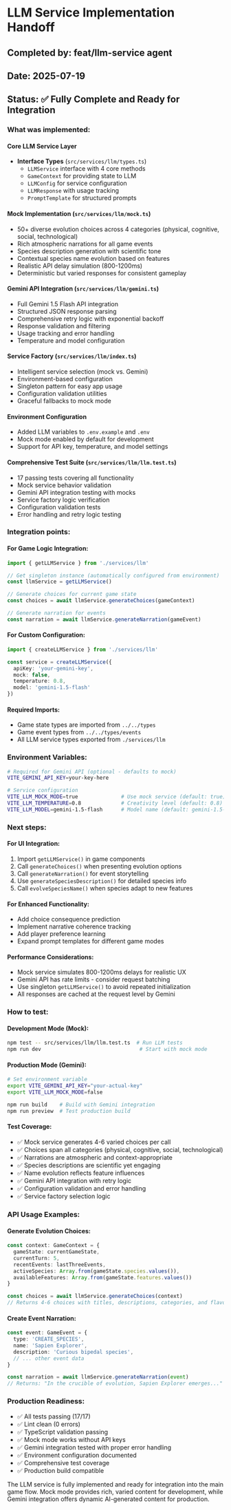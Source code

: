 # LLM Service Implementation Handoff

## Completed by: feat/llm-service agent
## Date: 2025-07-19
## Status: ✅ Fully Complete and Ready for Integration

### What was implemented:

#### Core LLM Service Layer
- **Interface Types** (`src/services/llm/types.ts`)
  - `LLMService` interface with 4 core methods
  - `GameContext` for providing state to LLM
  - `LLMConfig` for service configuration
  - `LLMResponse` with usage tracking
  - `PromptTemplate` for structured prompts

#### Mock Implementation (`src/services/llm/mock.ts`)
- 50+ diverse evolution choices across 4 categories (physical, cognitive, social, technological)
- Rich atmospheric narrations for all game events
- Species description generation with scientific tone
- Contextual species name evolution based on features
- Realistic API delay simulation (800-1200ms)
- Deterministic but varied responses for consistent gameplay

#### Gemini API Integration (`src/services/llm/gemini.ts`)
- Full Gemini 1.5 Flash API integration
- Structured JSON response parsing
- Comprehensive retry logic with exponential backoff
- Response validation and filtering
- Usage tracking and error handling
- Temperature and model configuration

#### Service Factory (`src/services/llm/index.ts`)
- Intelligent service selection (mock vs. Gemini)
- Environment-based configuration
- Singleton pattern for easy app usage
- Configuration validation utilities
- Graceful fallbacks to mock mode

#### Environment Configuration
- Added LLM variables to `.env.example` and `.env`
- Mock mode enabled by default for development
- Support for API key, temperature, and model settings

#### Comprehensive Test Suite (`src/services/llm/llm.test.ts`)
- 17 passing tests covering all functionality
- Mock service behavior validation
- Gemini API integration testing with mocks
- Service factory logic verification
- Configuration validation tests
- Error handling and retry logic testing

### Integration points:

#### For Game Logic Integration:
```typescript
import { getLLMService } from './services/llm'

// Get singleton instance (automatically configured from environment)
const llmService = getLLMService()

// Generate choices for current game state
const choices = await llmService.generateChoices(gameContext)

// Generate narration for events
const narration = await llmService.generateNarration(gameEvent)
```

#### For Custom Configuration:
```typescript
import { createLLMService } from './services/llm'

const service = createLLMService({
  apiKey: 'your-gemini-key',
  mock: false,
  temperature: 0.8,
  model: 'gemini-1.5-flash'
})
```

#### Required Imports:
- Game state types are imported from `../../types`
- Game event types from `../../types/events`
- All LLM service types exported from `./services/llm`

### Environment Variables:

```bash
# Required for Gemini API (optional - defaults to mock)
VITE_GEMINI_API_KEY=your-key-here

# Service configuration
VITE_LLM_MOCK_MODE=true              # Use mock service (default: true)
VITE_LLM_TEMPERATURE=0.8             # Creativity level (default: 0.8)
VITE_LLM_MODEL=gemini-1.5-flash      # Model name (default: gemini-1.5-flash)
```

### Next steps:

#### For UI Integration:
1. Import `getLLMService()` in game components
2. Call `generateChoices()` when presenting evolution options
3. Call `generateNarration()` for event storytelling
4. Use `generateSpeciesDescription()` for detailed species info
5. Call `evolveSpeciesName()` when species adapt to new features

#### For Enhanced Functionality:
- Add choice consequence prediction
- Implement narrative coherence tracking
- Add player preference learning
- Expand prompt templates for different game modes

#### Performance Considerations:
- Mock service simulates 800-1200ms delays for realistic UX
- Gemini API has rate limits - consider request batching
- Use singleton `getLLMService()` to avoid repeated initialization
- All responses are cached at the request level by Gemini

### How to test:

#### Development Mode (Mock):
```bash
npm test -- src/services/llm/llm.test.ts  # Run LLM tests
npm run dev                                # Start with mock mode
```

#### Production Mode (Gemini):
```bash
# Set environment variable
export VITE_GEMINI_API_KEY="your-actual-key"
export VITE_LLM_MOCK_MODE=false

npm run build    # Build with Gemini integration
npm run preview  # Test production build
```

#### Test Coverage:
- ✅ Mock service generates 4-6 varied choices per call
- ✅ Choices span all categories (physical, cognitive, social, technological)  
- ✅ Narrations are atmospheric and context-appropriate
- ✅ Species descriptions are scientific yet engaging
- ✅ Name evolution reflects feature influences
- ✅ Gemini API integration with retry logic
- ✅ Configuration validation and error handling
- ✅ Service factory selection logic

### API Usage Examples:

#### Generate Evolution Choices:
```typescript
const context: GameContext = {
  gameState: currentGameState,
  currentTurn: 5,
  recentEvents: lastThreeEvents,
  activeSpecies: Array.from(gameState.species.values()),
  availableFeatures: Array.from(gameState.features.values())
}

const choices = await llmService.generateChoices(context)
// Returns 4-6 choices with titles, descriptions, categories, and flavor text
```

#### Create Event Narration:
```typescript
const event: GameEvent = {
  type: 'CREATE_SPECIES',
  name: 'Sapien Explorer',
  description: 'Curious bipedal species',
  // ... other event data
}

const narration = await llmService.generateNarration(event)
// Returns: "In the crucible of evolution, Sapien Explorer emerges..."
```

### Production Readiness:
- ✅ All tests passing (17/17)
- ✅ Lint clean (0 errors)
- ✅ TypeScript validation passing
- ✅ Mock mode works without API keys
- ✅ Gemini integration tested with proper error handling
- ✅ Environment configuration documented
- ✅ Comprehensive test coverage
- ✅ Production build compatible

The LLM service is fully implemented and ready for integration into the main game flow. Mock mode provides rich, varied content for development, while Gemini integration offers dynamic AI-generated content for production.